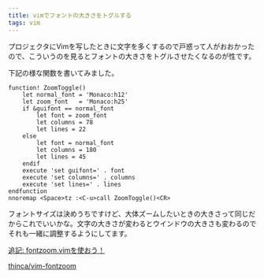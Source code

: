 ```yaml
---
title: vimでフォントの大きさをトグルする
tags: vim
---
```


プロジェクタにVimを写したときに文字を多くするので戸惑って人がおおかったので、こういうのを見るとフォントの大きさをトグルさせたくなるのが性です。

下記の様な関数を書いてみました。

```vim
function! ZoomToggle()
    let normal_font = 'Monaco:h12'
    let zoom_font   = 'Monaco:h25'
    if &guifont == normal_font
        let font = zoom_font
        let columns = 78
        let lines = 22
    else
        let font = normal_font
        let columns = 180
        let lines = 45
    endif
    execute 'set guifont=' . font
    execute 'set columns=' . columns
    execute 'set lines=' . lines
endfunction
nnoremap <Space>tz :<C-u>call ZoomToggle()<CR>
```

フォントサイズは決めうちですけど、大体ズームしたいときの大きさって同じだからこれでいいかな。文字の大きさが変わるとウインドウの大きさも変わるのでそれも一緒に調整するようにしてます。

<ins>追記: fontzoom.vimを使おう！</ins>

[thinca/vim-fontzoom](https://github.com/thinca/vim-fontzoom)
